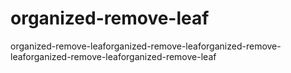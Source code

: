 # organized-remove-leaf
organized-remove-leaforganized-remove-leaforganized-remove-leaforganized-remove-leaforganized-remove-leaf
